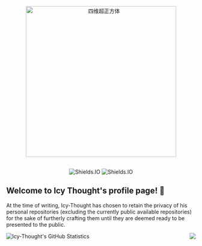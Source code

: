<div align="center">
<a href="https://30000fps.tumblr.com/post/119193802528">
<img height="400" src="https://64.media.tumblr.com/dbee6e36665f7e8d5d58862861a62a7c/tumblr_noi1l83ubQ1s4fz4bo1_500.gifv" alt="四维超正方体" />
</a>
</div>

<br>

<p align="center">
<img src="http://ForTheBadge.com/images/badges/built-by-developers.svg" alt="Shields.IO" />
<img src="https://forthebadge.com/images/badges/made-with-markdown.svg" alt="Shields.IO" />
</p>

## Welcome to Icy Thought's profile page! :wave:

At the time of writing, Icy-Thought has chosen to retain the privacy of his
personal repositories (excluding the currently public available repositories)
for the sake of furtherly crafting them until they are deemed ready to be
presented to the public.

<p align="center" width="100%">
    <a href="https://github.com/anuraghazra/github-readme-stats"><img align="left" src="https://github-readme-stats.vercel.app/api?username=Icy-Thought&show_icons=true&include_all_commits=true&theme=radical&hide_border=true" alt="Icy-Thought's GitHub Statistics" /></a>
    <a href="https://github.com/anuraghazra/github-readme-stats"><img align="right" src="https://github-readme-stats.vercel.app/api/top-langs/?username=Icy-Thought&layout=compact&theme=radical&hide_border=true" /></a>
</p>
